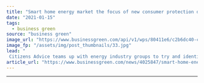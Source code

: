 ```yaml
---
title: "Smart home energy market the focus of new consumer protection drive"
date: "2021-01-15"
tags: 
  - business green
source: "business green"
image_url: "https://www.businessgreen.com/api/v1/wps/80411e6/c2b6dc40-caf7-4437-b475-2e950c310599/3/iStock-1211458474-smart-home-meter-185x114.jpg"
image_fp: "/assets/img/post_thumbnails/33.jpg"
lead: "
 Citizens Advice teams up with energy industry groups to try and identify any gaps in consumer protections for burgeoning flexible home energy market ..."
article_url: "https://www.businessgreen.com/news/4025847/smart-home-energy-market-focus-consumer-protection-drive"
---
```


---
